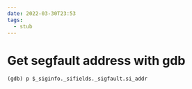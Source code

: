 ```yaml
---
date: 2022-03-30T23:53
tags: 
  - stub
---
```


# Get segfault address with gdb

```
(gdb) p $_siginfo._sifields._sigfault.si_addr
```
